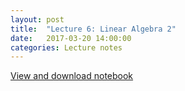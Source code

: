 ```yaml
---
layout: post
title:  "Lecture 6: Linear Algebra 2" 
date:   2017-03-20 14:00:00
categories: Lecture notes
---
```


[View and download notebook](http://nbviewer.jupyter.org/github/ggorman/Numerical-methods-1/blob/master/notebook/numerical_linear_algebra_2.ipynb)
